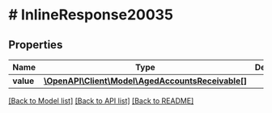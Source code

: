 # # InlineResponse20035

## Properties

Name | Type | Description | Notes
------------ | ------------- | ------------- | -------------
**value** | [**\OpenAPI\Client\Model\AgedAccountsReceivable[]**](AgedAccountsReceivable.md) |  | [optional]

[[Back to Model list]](../../README.md#models) [[Back to API list]](../../README.md#endpoints) [[Back to README]](../../README.md)
